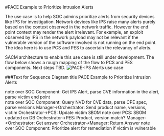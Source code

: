 #PACE Example to Prioritize Intrusion Alerts

The use case is to help SOC admins prioritize alerts from security devices like IPS for investigation. Network devices like IPS raise many alerts purely based on the context observed in the network traffic. However the end point context may render the alert irrelevant. For example, an exploit observed by IPS in the network payload may not be relevant if the vulnerable version of the software involved is not running on the end point. The idea here is to use PCS and PES to ascertain the relevancy of alerts.

SACM architecture to enable this use case is still under development. The flow below shows a rough mapping of the flow to PCS and PES components. Next steps TBD.
![PACE-IPS Alerts use case](https://github.com/opencybersecurityalliance/PACE/blob/main/docs/ips-pcs-pes-usecase.png)

###Text for Sequence Diagram
title PACE Example to Prioritize Intrusion Alerts


note over SOC Component: Get IPS Alert, parse CVE information in the alert, parse victim end point  
note over SOC Component: Query NVD for CVE data, parse CPE spec, parse versions 
Manager->Orchestrator: Send product name, versions, victim
Orchestrator->PCS: Update victim SBOM
note over PCS: SBOM updated on DB
Orchestrator->PES: Product, version match?
Manager->Orchestrator: Get answer
Orchestrator->Manager: Return Answer
note over SOC Component: Prioritize alert for remediation if victim is vulnerable



